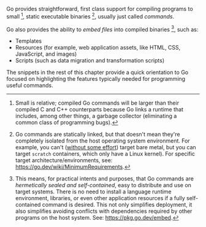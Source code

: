 Go provides straightforward, first class support for compiling programs to small [^1], static executable binaries [^2], usually just called *commands*.

Go also provides the ability to *embed files* into compiled binaries [^3], such as:

* Templates
* Resources (for example, web application assets, like HTML, CSS, JavaScript, and images)
* Scripts (such as data migration and transformation scripts)

The snippets in the rest of this chapter provide a quick orientation to Go focused on highlighting the features typically needed for programming useful commands.

[^1]:  Small is relative; compiled Go commands will be larger than their compiled C and C++ counterparts because Go links a runtime that includes, among other things, a garbage collector (eliminating a common class of programming bugs).
 
[^2]: Go commands are statically linked, but that doesn't mean they're completely isolated from the host operating system environment. For example, you can't ([without some effort](https://github.com/tinygo-org/tinygo)) target bare metal, but you can target `scratch` containers, which only have a Linux kernel). For specific target architecture/environments, see: https://go.dev/wiki/MinimumRequirements.

[^3]:  This means, for practical intents and purposes, that Go commands are *hermetically sealed and self-contained*, easy to distribute and use on target systems. There is no need to install a language runtime environment, libraries, or even other application resources if a fully self-contained command is desired. This not only simplifies deployment, it also simplifies avoiding conflicts with dependencies required by other programs on the host system. See: https://pkg.go.dev/embed.
